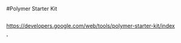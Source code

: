 #Polymer Starter Kit


##
https://developers.google.com/web/tools/polymer-starter-kit/index













'























